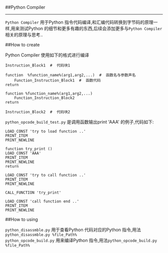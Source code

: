 
##Python Compiler

---

`Python Compiler` 用于Python 指令代码编译,和汇编代码转换到字节码的原理一样,用来测试Python 的细节和更多有趣的东西,后续会添加更多与`Python Compiler` 相关的原理与思考..

##How to create

Python Compiler 使用如下的格式进行编译<br/>

    Instruction_Block1  #  代码块1

    function  %function_name%(arg1,arg2,...)  #  函数名与参数声名
        Function_Instruction_Block1  #  函数代码
    return

    function %function_name%(arg1,arg2,...)
        Function_Instruction_Block2
    return
        
    Instruction_Block2  #  代码块2

`python_opcode_build_test.py` 是调用函数输出print 'AAA' 的例子,代码如下:<br/>

    LOAD_CONST 'try to load function ..'
    PRINT_ITEM
    PRINT_NEWLINE

    function try_print ()
    LOAD_CONST 'AAA'
    PRINT_ITEM
    PRINT_NEWLINE
    return

    LOAD_CONST 'try to call function ..'
    PRINT_ITEM
    PRINT_NEWLINE

    CALL_FUNCTION 'try_print'

    LOAD_CONST 'call function end ..'
    PRINT_ITEM
    PRINT_NEWLINE

##How to using

`python_disassmble.py` 用于查看Python 代码对应的Python 指令,用法`python_disassmble.py %file_Path%` <br/>
`python_opcode_build.py` 用来编译Python 指令,用法`python_opcode_build.py %file_Path%` <br/>

